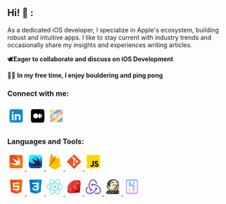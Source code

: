 ## Hi! 👋 :
As a dedicated iOS developer, I specialize in Apple's ecosystem, building robust and intuitive apps. I like to stay current with industry trends and occasionally share my insights and experiences writing articles.

🕊️**Eager to collaborate and discuss on iOS Development**

🧗🏓 **In my free time, I enjoy bouldering and ping pong**
<br>

<h3 align="left">Connect with me:</h3>
<p align="left">
<a href="https://linkedin.com/in/matthewogtong" target="blank"><img align="center" src="assets/icons8-linkedin.svg" alt="matthewogtong-linkedin" height="40" width="40" /></a>
<a href="https://medium.com/@ogtongm" target="blank"><img align="center" src="assets/icons8-medium.svg" alt="@ogtongm" height="50" width="50" /></a>
<a href="https://dev.to/matthewogtong" target="blank"><img align="center" src="assets/dev-rainbow.png" alt="@ogtongm" height="28" width="28" /></a>
</p>

<h3 align="left">Languages and Tools:</h3>
<p align="left">
  
<!-- Strongest -->
<a href="https://developer.apple.com/swift/" target="_blank" rel="noreferrer"> <img src="assets/icons8-swift.svg" alt="swift" width="40" height="40"/> </a>
<a href="https://developer.apple.com/xcode/swiftui/" target="_blank" rel="noreferrer"> <img src="assets/icons8-swiftui.svg" alt="swift" width="40" height="40"/> </a>
<a href="https://firebase.google.com/" target="_blank" rel="noreferrer"> <img src="assets/icons8-firebase.svg" alt="firebase" width="40" height="40"/> </a>
<a href="https://git-scm.com/" target="_blank" rel="noreferrer"> <img src="assets/icons8-git.svg" alt="git" width="40" height="40"/> </a>
<a href="https://developer.mozilla.org/en-US/docs/Web/JavaScript" target="_blank" rel="noreferrer"> <img src="assets/icons8-javascript.svg" alt="javascript" width="40" height="40"/> </a>
<!-- Intermediate -->  
<a href="https://www.w3.org/html/" target="_blank" rel="noreferrer"> <img src="assets/icons8-html-5.svg" alt="html5" width="40" height="40"/> </a> 
<a href="https://www.w3schools.com/css/" target="_blank" rel="noreferrer"> <img src="assets/icons8-css3.svg" alt="css3" width="40" height="40"/> </a>
<a href="https://reactnative.dev" target="_blank" rel="noreferrer"> <img src="assets/icons8-react-native.svg" alt="react-native" width="40" height="40"/> </a>
<a href="https://www.ruby-lang.org/en/" target="_blank" rel="noreferrer"> <img src="assets/icons8-ruby-programming-language.svg" alt="ruby" width="40" height="40"/> </a>
<a href="https://redux.js.org" target="_blank" rel="noreferrer"> <img src="assets/icons8-redux.svg" alt="redux" width="40" height="40"/> </a> 
<a href="https://www.jenkins.io" target="_blank" rel="noreferrer"> <img src="assets/icons8-jenkins.svg" alt="jenkins" width="40" height="40"/> </a>
<a href="https://heroku.com" target="_blank" rel="noreferrer"> <img src="assets/icons8-heroku.svg" alt="heroku" width="40" height="40"/> </a>
</p>
<!-- <a target="_blank"></a>Icons by <a target="_blank" href="https://icons8.com">Icons8</a> -->

